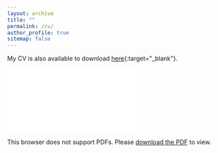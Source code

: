 ```yaml
---
layout: archive
title: ""
permalink: /cv/
author_profile: true
sitemap: false
---
```


My CV is also available to download [here](../files/Yingheng_CV.pdf){:target="_blank"}.

<object data="../files/WYQ_CV.pdf" type="application/pdf" width="700px" height="700px">
    <embed src="../files/WYQ_CV.pdf">
        <p>This browser does not support PDFs. Please <a href="../files/WYQ_CV.pdf">download the PDF</a> to view.</p>
    </embed>
</object>
